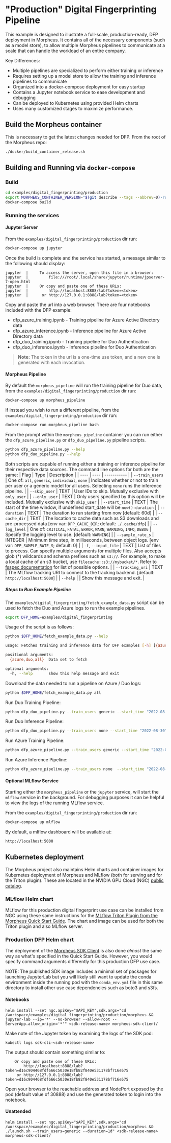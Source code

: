 <!--
SPDX-FileCopyrightText: Copyright (c) 2022, NVIDIA CORPORATION & AFFILIATES. All rights reserved.
SPDX-License-Identifier: Apache-2.0

Licensed under the Apache License, Version 2.0 (the "License");
you may not use this file except in compliance with the License.
You may obtain a copy of the License at

http://www.apache.org/licenses/LICENSE-2.0

Unless required by applicable law or agreed to in writing, software
distributed under the License is distributed on an "AS IS" BASIS,
WITHOUT WARRANTIES OR CONDITIONS OF ANY KIND, either express or implied.
See the License for the specific language governing permissions and
limitations under the License.
-->

# "Production" Digital Fingerprinting Pipeline

This example is designed to illustrate a full-scale, production-ready, DFP deployment in Morpheus. It contains all of the necessary components (such as a model store), to allow multiple Morpheus pipelines to communicate at a scale that can handle the workload of an entire company.

Key Differences:
 * Multiple pipelines are specialized to perform either training or inference
 * Requires setting up a model store to allow the training and inference pipelines to communicate
 * Organized into a docker-compose deployment for easy startup
 * Contains a Jupyter notebook service to ease development and debugging
 * Can be deployed to Kubernetes using provided Helm charts
 * Uses many customized stages to maximize performance.

## Build the Morpheus container
This is necessary to get the latest changes needed for DFP. From the root of the Morpheus repo:
```bash
./docker/build_container_release.sh
```

## Building and Running via `docker-compose`
### Build
```bash
cd examples/digital_fingerprinting/production
export MORPHEUS_CONTAINER_VERSION="$(git describe --tags --abbrev=0)-runtime"
docker-compose build
```

### Running the services
#### Jupyter Server
From the `examples/digital_fingerprinting/production` dir run:
```bash
docker-compose up jupyter
```

Once the build is complete and the service has started, a message similar to the following should display:
```
jupyter  |     To access the server, open this file in a browser:
jupyter  |         file:///root/.local/share/jupyter/runtime/jpserver-7-open.html
jupyter  |     Or copy and paste one of these URLs:
jupyter  |         http://localhost:8888/lab?token=<token>
jupyter  |      or http://127.0.0.1:8888/lab?token=<token>
```

Copy and paste the url into a web browser. There are four notebooks included with the DFP example:
* dfp_azure_training.ipynb - Training pipeline for Azure Active Directory data
* dfp_azure_inference.ipynb - Inference pipeline for Azure Active Directory data
* dfp_duo_training.ipynb - Training pipeline for Duo Authentication
* dfp_duo_inference.ipynb - Inference pipeline for Duo Authentication

> **Note:** The token in the url is a one-time use token, and a new one is generated with each invocation.

#### Morpheus Pipeline
By default the `morpheus_pipeline` will run the training pipeline for Duo data, from the `examples/digital_fingerprinting/production` dir run:
```bash
docker-compose up morpheus_pipeline
```

If instead you wish to run a different pipeline, from the `examples/digital_fingerprinting/production` dir run:
```bash
docker-compose run morpheus_pipeline bash
```

From the prompt within the `morpheus_pipeline` container you can run either the `dfp_azure_pipeline.py` or `dfp_duo_pipeline.py` pipeline scripts.
```bash
python dfp_azure_pipeline.py --help
python dfp_duo_pipeline.py --help
```

Both scripts are capable of running either a training or inference pipeline for their respective data sources. The command line options for both are the same:
| Flag | Type | Description |
| ---- | ---- | ----------- |
| `--train_users` | One of: `all`, `generic`, `individual`, `none` | Indicates whether or not to train per user or a generic model for all users. Selecting `none` runs the inference pipeline. |
| `--skip_user` | TEXT | User IDs to skip. Mutually exclusive with `only_user` |
| `--only_user` | TEXT | Only users specified by this option will be included. Mutually exclusive with `skip_user` |
| `--start_time` | TEXT | The start of the time window, if undefined start_date will be `now()-duration` |
| `--duration` | TEXT | The duration to run starting from now [default: 60d] |
| `--cache_dir` | TEXT | The location to cache data such as S3 downloads and pre-processed data  [env var: `DFP_CACHE_DIR`; default: `./.cache/dfp`] |
| `--log_level` | One of: `CRITICAL`, `FATAL`, `ERROR`, `WARN`, `WARNING`, `INFO`, `DEBUG` | Specify the logging level to use.  [default: `WARNING`] |
| `--sample_rate_s` | INTEGER | Minimum time step, in milliseconds, between object logs.  [env var: `DFP_SAMPLE_RATE_S`; default: 0] |
| `-f`, `--input_file` | TEXT | List of files to process. Can specify multiple arguments for multiple files. Also accepts glob (*) wildcards and schema prefixes such as `s3://`. For example, to make a local cache of an s3 bucket, use `filecache::s3://mybucket/*`. Refer to [fsspec documentation](https://filesystem-spec.readthedocs.io/en/latest/api.html?highlight=open_files#fsspec.open_files) for list of possible options. |
| `--tracking_uri` | TEXT | The MLflow tracking URI to connect to the tracking backend. [default: `http://localhost:5000`] |
| `--help` | | Show this message and exit. |

##### Steps to Run Example Pipeline
The `examples/digital_fingerprinting/fetch_example_data.py` script can be used to fetch the Duo and Azure logs to run the example pipelines.

```bash
export DFP_HOME=examples/digital_fingerprinting
```

Usage of the script is as follows:
```bash
python $DFP_HOME/fetch_example_data.py --help

usage: Fetches training and inference data for DFP examples [-h] [{azure,duo,all} [{azure,duo,all} ...]]

positional arguments:
  {azure,duo,all}  Data set to fetch

optional arguments:
  -h, --help       show this help message and exit
```

Download the data needed to run a pipeline on Azure / Duo logs:
```bash
python $DFP_HOME/fetch_example_data.py all
```

Run Duo Training Pipeline:
```bash
python dfp_duo_pipeline.py --train_users generic --start_time "2022-08-01" --input_file="./examples/data/dfp/duo-training-data/*.json"
```

Run Duo Inference Pipeline:
```bash
python dfp_duo_pipeline.py --train_users none --start_time "2022-08-30" --input_file="./examples/data/dfp/duo-inference-data/*.json"
```

Run Azure Training Pipeline:

```bash
python dfp_azure_pipeline.py --train_users generic --start_time "2022-08-01" --input_file="./examples/data/dfp/azure-training-data/AZUREAD_2022*.json"
```

Run Azure Inference Pipeline:
```bash
python dfp_azure_pipeline.py --train_users none  --start_time "2022-08-30" --input_file="./examples/data/dfp/azure-inference-data/*.json"
```

#### Optional MLflow Service
Starting either the `morpheus_pipeline` or the `jupyter` service, will start the `mlflow` service in the background.  For debugging purposes it can be helpful to view the logs of the running MLflow service.

From the `examples/digital_fingerprinting/production` dir run:
```bash
docker-compose up mlflow
```

By default, a mlflow dashboard will be available at:
```bash
http://localhost:5000
```

## Kubernetes deployment

The Morpheus project also maintains Helm charts and container images for Kubernetes deployment of Morpheus and MLflow (both for serving and for the Triton plugin). These are located in the NVIDIA GPU Cloud (NGC) [public catalog](https://catalog.ngc.nvidia.com/orgs/nvidia/teams/morpheus/collections/morpheus_).

### MLflow Helm chart

MLflow for this production digital fingerprint use case can be installed from NGC using these same instructions for the [MLflow Triton Plugin from the Morpheus Quick Start Guide](../../../docs/source/cloud_deployment_guide.md#install-morpheus-mlflow-triton-plugin). The chart and image can be used for both the Triton plugin and also MLflow server.

### Production DFP Helm chart

The deployment of the [Morpheus SDK Client](../../../docs/source/cloud_deployment_guide.md#install-morpheus-sdk-client) is also done _almost_ the same way as what's specified in the Quick Start Guide. However, you would specify command arguments differently for this production DFP use case.

NOTE: The published SDK image includes a minimal set of packages for launching JupyterLab but you will likely still want to update the conda environment inside the running pod with the `conda_env.yml` file in this same directory to install other use case dependencies such as boto3 and s3fs.

#### Notebooks

```
helm install --set ngc.apiKey="$API_KEY",sdk.args="cd /workspace/examples/digital_fingerprinting/production/morpheus && jupyter-lab --ip='*' --no-browser --allow-root --ServerApp.allow_origin='*'" <sdk-release-name> morpheus-sdk-client/
```

Make note of the Jupyter token by examining the logs of the SDK pod:
```
kubectl logs sdk-cli-<sdk-release-name>
```

The output should contain something similar to:

```
    Or copy and paste one of these URLs:
        http://localhost:8888/lab?token=d16c904468fdf666c5030e18fb82f840e531178bf716e575
     or http://127.0.0.1:8888/lab?token=d16c904468fdf666c5030e18fb82f840e531178bf716e575
```

Open your browser to the reachable address and NodePort exposed by the pod (default value of 30888) and use the generated token to login into the notebook.

#### Unattended

```
helm install --set ngc.apiKey="$API_KEY",sdk.args="cd /workspace/examples/digital_fingerprinting/production/morpheus && ./launch.sh --train_users=generic --duration=1d" <sdk-release-name> morpheus-sdk-client/
```
